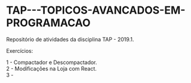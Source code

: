 # TAP---TOPICOS-AVANCADOS-EM-PROGRAMACAO
Repositório de atividades da disciplina TAP - 2019.1. 

Exercícios:

1 - Compactador e Descompactador. <br>
2 - Modificações na Loja com React. <br>
3 - 
